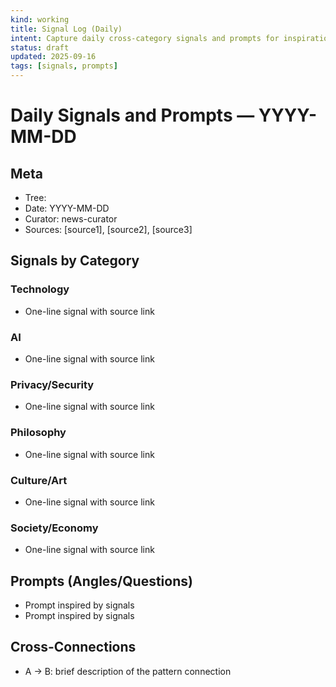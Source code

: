 ```yaml
---
kind: working
title: Signal Log (Daily)
intent: Capture daily cross-category signals and prompts for inspiration
status: draft
updated: 2025-09-16
tags: [signals, prompts]
---
```


# Daily Signals and Prompts — YYYY-MM-DD

## Meta
- Tree: <tree>
- Date: YYYY-MM-DD
- Curator: news-curator
- Sources: [source1], [source2], [source3]

## Signals by Category

### Technology
- One-line signal with source link

### AI
- One-line signal with source link

### Privacy/Security
- One-line signal with source link

### Philosophy
- One-line signal with source link

### Culture/Art
- One-line signal with source link

### Society/Economy
- One-line signal with source link

## Prompts (Angles/Questions)
- Prompt inspired by signals
- Prompt inspired by signals

## Cross-Connections
- A → B: brief description of the pattern connection
